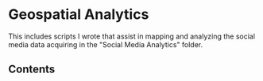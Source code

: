 
# Geospatial Analytics

This includes scripts I wrote that assist in mapping and analyzing the social media data acquiring in the "Social Media Analytics" folder.

## Contents
